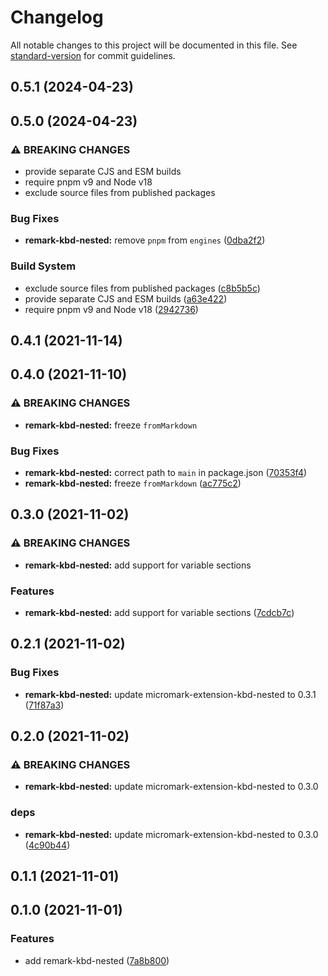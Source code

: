 # Changelog

All notable changes to this project will be documented in this file. See [standard-version](https://github.com/conventional-changelog/standard-version) for commit guidelines.

## 0.5.1 (2024-04-23)
## 0.5.0 (2024-04-23)

### ⚠ BREAKING CHANGES

* provide separate CJS and ESM builds
* require pnpm v9 and Node v18
* exclude source files from published packages

### Bug Fixes

* **remark-kbd-nested:** remove `pnpm` from `engines` ([0dba2f2](https://github.com/shivjm/remark-extensions/commit/0dba2f204bdc452c8f11f486162ddccad2f2eda6))


### Build System

* exclude source files from published packages ([c8b5b5c](https://github.com/shivjm/remark-extensions/commit/c8b5b5c19ea0fd0f5cedc5aa64294a1280b00504))
* provide separate CJS and ESM builds ([a63e422](https://github.com/shivjm/remark-extensions/commit/a63e4225c3911445289d6be9696df879fab944b6))
* require pnpm v9 and Node v18 ([2942736](https://github.com/shivjm/remark-extensions/commit/29427362a41692c964918ad6d9a3eabebfe4bbcb))

## 0.4.1 (2021-11-14)
## 0.4.0 (2021-11-10)

### ⚠ BREAKING CHANGES

* **remark-kbd-nested:** freeze `fromMarkdown`

### Bug Fixes

* **remark-kbd-nested:** correct path to `main` in package.json ([70353f4](https://github.com/shivjm/remark-extensions/commit/70353f415d4589b8e67d13616207b3cd64566a27))
* **remark-kbd-nested:** freeze `fromMarkdown` ([ac775c2](https://github.com/shivjm/remark-extensions/commit/ac775c2f8c24b5396ba2a408bcb56218efae3967))

## 0.3.0 (2021-11-02)

### ⚠ BREAKING CHANGES

* **remark-kbd-nested:** add support for variable sections

### Features

* **remark-kbd-nested:** add support for variable sections ([7cdcb7c](https://github.com/shivjm/remark-extensions/commit/7cdcb7cd4b65ed0c6ca48a19ec1a8fb95f47a507))

## 0.2.1 (2021-11-02)


### Bug Fixes

* **remark-kbd-nested:** update micromark-extension-kbd-nested to 0.3.1 ([71f87a3](https://github.com/shivjm/remark-extensions/commit/71f87a38539e936f5df2f961385be72e0bdcd99d))

## 0.2.0 (2021-11-02)


### ⚠ BREAKING CHANGES

* **remark-kbd-nested:** update micromark-extension-kbd-nested to 0.3.0

### deps

* **remark-kbd-nested:** update micromark-extension-kbd-nested to 0.3.0 ([4c90b44](https://github.com/shivjm/remark-extensions/commit/4c90b44d1d2281b825c11e4690687dffb93fe471))

## 0.1.1 (2021-11-01)

## 0.1.0 (2021-11-01)


### Features

* add remark-kbd-nested ([7a8b800](https://github.com/shivjm/remark-extensions/commit/7a8b800b745865b86beea5cb0e2245cf888cae55))
